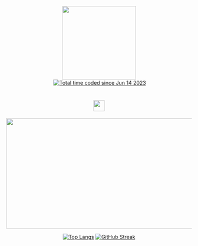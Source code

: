 <div id="header" align="center">
  <img src="https://media2.giphy.com/media/v1.Y2lkPTc5MGI3NjExOTh6bWppeW93dXRjNGpheGdxY3p2dGExdzJlczkzN2Z5ZDZocmw2biZlcD12MV9pbnRlcm5hbF9naWZfYnlfaWQmY3Q9Zw/2IudUHdI075HL02Pkk/giphy.gif" width="200"/>
</div>
<div id="header" align="center">
  <img src="https://komarev.com/ghpvc/?username=KASSAS20&style=flat-square&color=blue" alt=""/>
  <a href="https://wakatime.com/@a6d5c215-93d5-42f7-b155-f6ab879c9e83"><img src="https://wakatime.com/badge/user/a6d5c215-93d5-42f7-b155-f6ab879c9e83.svg" alt="Total time coded since Jun 14 2023" /></a>
</div>
<h1 id="header" align="center">
  <img src="https://media.giphy.com/media/hvRJCLFzcasrR4ia7z/giphy.gif" width="30px"/>
</h1>
<div align="center">
  <img src="https://media.giphy.com/media/L1R1tvI9svkIWwpVYr/giphy.gif" width="600" height="300"/>
</div>

<div align="center">

[![Top Langs](https://github-readme-stats.vercel.app/api/top-langs/?username=KASSAS20&layout=compact&theme=dark)](https://github.com/anuraghazra/github-readme-stats)  [![GitHub Streak](http://github-readme-streak-stats.herokuapp.com?user=KASSAS20&theme=dark&background=000000)](vision-friendly-dark)

</div>


